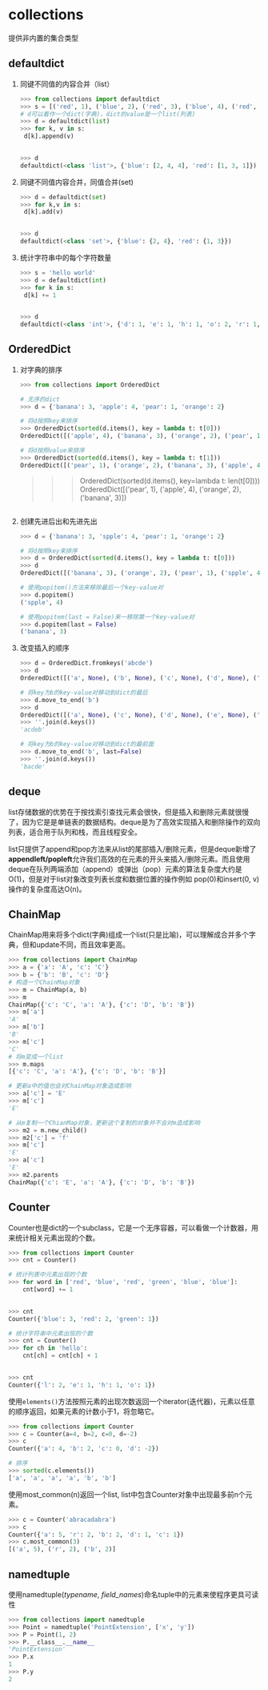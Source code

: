 # collections

提供非内置的集合类型

## defaultdict 

1. 同键不同值的内容合并（list）

   ```python
   >>> from collections import defaultdict
   >>> s = [('red', 1), ('blue', 2), ('red', 3), ('blue', 4), ('red', 1), ('blue', 4)]
   # d可以看作一个dict(字典)，dict的value是一个list(列表)
   >>> d = defaultdict(list)
   >>> for k, v in s:
   	d[k].append(v)

   	
   >>> d
   defaultdict(<class 'list'>, {'blue': [2, 4, 4], 'red': [1, 3, 1]})
   ```

2. 同键不同值内容合并，同值合并(set)

   ````python
   >>> d = defaultdict(set)
   >>> for k,v in s:
   	d[k].add(v)

   	
   >>> d
   defaultdict(<class 'set'>, {'blue': {2, 4}, 'red': {1, 3}})
   ````

3. 统计字符串中的每个字符数量

   ```python
   >>> s = 'hello world'
   >>> d = defaultdict(int)
   >>> for k in s:
   	d[k] += 1

   	
   >>> d
   defaultdict(<class 'int'>, {'d': 1, 'e': 1, 'h': 1, 'o': 2, 'r': 1, 'w': 1, ' ': 1, 'l': 3})
   ```

## OrderedDict

1. 对字典的排序

   ````python
   >>> from collections import OrderedDict

   # 无序的dict
   >>> d = {'banana': 3, 'apple': 4, 'pear': 1, 'orange': 2}

   # 将d按照key来排序
   >>> OrderedDict(sorted(d.items(), key = lambda t: t[0]))
   OrderedDict([('apple', 4), ('banana', 3), ('orange', 2), ('pear', 1)])

   # 将d按照value来排序
   >>> OrderedDict(sorted(d.items(), key = lambda t: t[1]))
   OrderedDict([('pear', 1), ('orange', 2), ('banana', 3), ('apple', 4)])
   ````


   >>> OrderedDict(sorted(d.items(), key=lambda t: len(t[0])))
   >>>    OrderedDict([('pear', 1), ('apple', 4), ('orange', 2), ('banana', 3)])
   ````

2. 创建先进后出和先进先出

   ````python
   >>> d = {'banana': 3, 'spple': 4, 'pear': 1, 'orange': 2}

   # 将d按照key来排序
   >>> d = OrderedDict(sorted(d.items(), key = lambda t: t[0]))
   >>> d
   OrderedDict([('banana', 3), ('orange', 2), ('pear', 1), ('spple', 4)])

   # 使用popitem()方法来移除最后一个key-value对
   >>> d.popitem()
   ('spple', 4)

   # 使用popitem(last = False)来一移除第一个key-value对
   >>> d.popitem(last = False)
   ('banana', 3)
   ````

1. 改变插入的顺序

   ```python
   >>> d = OrderedDict.fromkeys('abcde')
   >>> d
   OrderedDict([('a', None), ('b', None), ('c', None), ('d', None), ('e', None)])

   # 将key为b的key-value对移动到dict的最后
   >>> d.move_to_end('b')
   >>> d
   OrderedDict([('a', None), ('c', None), ('d', None), ('e', None), ('b', None)])
   >>> ''.join(d.keys())
   'acdeb'

   # 将key为b的key-value对移动到dict的最前面
   >>> d.move_to_end('b', last=False)
   >>> ''.join(d.keys())
   'bacde'
   ```



## deque

list存储数据的优势在于按找索引查找元素会很快，但是插入和删除元素就很慢了，因为它是是单链表的数据结构。deque是为了高效实现插入和删除操作的双向列表，适合用于队列和栈，而且线程安全。

list只提供了append和pop方法来从list的尾部插入/删除元素，但是deque新增了**appendleft/popleft**允许我们高效的在元素的开头来插入/删除元素。而且使用deque在队列两端添加（append）或弹出（pop）元素的算法复杂度大约是O(1)，但是对于list对象改变列表长度和数据位置的操作例如 pop(0)和insert(0, v)操作的复杂度高达O(n)。

## ChainMap

ChainMap用来将多个dict(字典)组成一个list(只是比喻)，可以理解成合并多个字典，但和update不同，而且效率更高。

````python
>>> from collections import ChainMap
>>> a = {'a': 'A', 'c': 'C'}
>>> b = {'b': 'B', 'c': 'D'}
# 构造一个ChainMap对象
>>> m = ChainMap(a, b)
>>> m
ChainMap({'c': 'C', 'a': 'A'}, {'c': 'D', 'b': 'B'})
>>> m['a']
'A'
>>> m['b']
'B'
>>> m['c']
'C'
# 将m变成一个list
>>> m.maps
[{'c': 'C', 'a': 'A'}, {'c': 'D', 'b': 'B'}]
````

````python
# 更新a中的值也会对ChainMap对象造成影响
>>> a['c'] = 'E'
>>> m['c']
'E'

# 从m复制一个ChianMap对象，更新这个复制的对象并不会对m造成影响
>>> m2 = m.new_child()
>>> m2['c'] = 'f'
>>> m['c']
'E'
>>> a['c']
'E'
>>> m2.parents
ChainMap({'c': 'E', 'a': 'A'}, {'c': 'D', 'b': 'B'})
````

## Counter

Counter也是dict的一个subclass，它是一个无序容器，可以看做一个计数器，用来统计相关元素出现的个数。

````python
>>> from collections import Counter
>>> cnt = Counter()

# 统计列表中元素出现的个数
>>> for word in ['red', 'blue', 'red', 'green', 'blue', 'blue']:
	cnt[word] += 1

	
>>> cnt
Counter({'blue': 3, 'red': 2, 'green': 1})

# 统计字符串中元素出现的个数
>>> cnt = Counter()
>>> for ch in 'hello':
	cnt[ch] = cnt[ch] + 1

	
>>> cnt
Counter({'l': 2, 'e': 1, 'h': 1, 'o': 1})
````

使用`elements()`方法按照元素的出现次数返回一个iterator(迭代器)，元素以任意的顺序返回，如果元素的计数小于1，将忽略它。

````python
>>> from collections import Counter
>>> c = Counter(a=4, b=2, c=0, d=-2)
>>> c
Counter({'a': 4, 'b': 2, 'c': 0, 'd': -2})

# 排序
>>> sorted(c.elements())
['a', 'a', 'a', 'a', 'b', 'b']
````

使用most_common(n)返回一个list, list中包含Counter对象中出现最多前n个元素。

````python
>>> c = Counter('abracadabra')
>>> c
Counter({'a': 5, 'r': 2, 'b': 2, 'd': 1, 'c': 1})
>>> c.most_common(3)
[('a', 5), ('r', 2), ('b', 2)]
````

## namedtuple

使用namedtuple(*typename*, *field_names*)命名tuple中的元素来使程序更具可读性

```python
>>> from collections import namedtuple
>>> Point = namedtuple('PointExtension', ['x', 'y'])
>>> P = Point(1, 2)
>>> P.__class__.__name__
'PointExtension'
>>> P.x
1
>>> P.y
2
```

